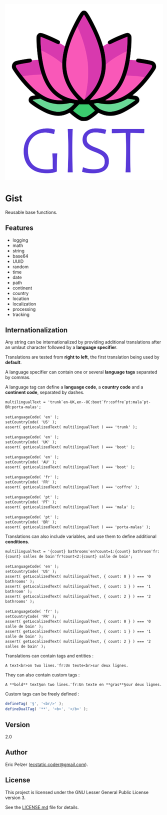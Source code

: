 ![](https://github.com/senselogic/GIST/blob/master/LOGO/gist.png)

# Gist

Reusable base functions.

## Features

*   logging
*   math
*   string
*   base64
*   UUID
*   random
*   time
*   date
*   path
*   continent
*   country
*   location
*   localization
*   processing
*   tracking

## Internationalization

Any string can be internationalized by providing additional translations after an umlaut character followed by a **language specifier**.

Translations are tested from **right to left**, the first translation being used by **default**.

A language specifier can contain one or several **language tags** separated by commas.

A language tag can define a **language code**, a **country code** and a **continent code**, separated by dashes.

```
multilingualText = 'trunk¨en-UK,en--OC:boot¨fr:coffre¨pt:mala¨pt-BR:porta-malas';

setLanguageCode( 'en' );
setCountryCode( 'US' );
assert( getLocalizedText( multilingualText ) === 'trunk' );

setLanguageCode( 'en' );
setCountryCode( 'UK' );
assert( getLocalizedText( multilingualText ) === 'boot' );

setLanguageCode( 'en' );
setCountryCode( 'AU' );
assert( getLocalizedText( multilingualText ) === 'boot' );

setLanguageCode( 'fr' );
setCountryCode( 'FR' );
assert( getLocalizedText( multilingualText ) === 'coffre' );

setLanguageCode( 'pt' );
setCountryCode( 'PT' );
assert( getLocalizedText( multilingualText ) === 'mala' );

setLanguageCode( 'pt' );
setCountryCode( 'BR' );
assert( getLocalizedText( multilingualText ) === 'porta-malas' );
```

Translations can also include variables, and use them to define additional **conditions**.

```
multilingualText = '{count} bathrooms¨en?count=1:{count} bathroom¨fr:{count} salles de bain¨fr?count<2:{count} salle de bain';

setLanguageCode( 'en' );
setCountryCode( 'US' );
assert( getLocalizedText( multilingualText, { count: 0 } ) === '0 bathrooms' );
assert( getLocalizedText( multilingualText, { count: 1 } ) === '1 bathroom' );
assert( getLocalizedText( multilingualText, { count: 2 } ) === '2 bathrooms' );

setLanguageCode( 'fr' );
setCountryCode( 'FR' );
assert( getLocalizedText( multilingualText, { count: 0 } ) === '0 salle de bain' );
assert( getLocalizedText( multilingualText, { count: 1 } ) === '1 salle de bain' );
assert( getLocalizedText( multilingualText, { count: 2 } ) === '2 salles de bain' );
```

Translations can contain tags and entities :

```
A text<br>on two lines.¨fr:Un texte<br>sur deux lignes.
```

They can also contain custom tags :

```
A **bold** text§on two lines.¨fr:Un texte en **gras**§sur deux lignes.
```

Custom tags can be freely defined :

```javascript
defineTag( '§', '<br/>' );
defineDualTag( '**', '<b>', '</b>' );
```

## Version

2.0

## Author

Eric Pelzer (ecstatic.coder@gmail.com).

## License

This project is licensed under the GNU Lesser General Public License version 3.

See the [LICENSE.md](LICENSE.md) file for details.
